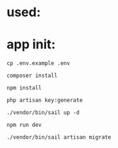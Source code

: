 # used:

# app init:
 ```
 cp .env.example .env
 
 composer install
 
 npm install
 
 php artisan key:generate
 
./vendor/bin/sail up -d

npm run dev

./vendor/bin/sail artisan migrate

 ```
